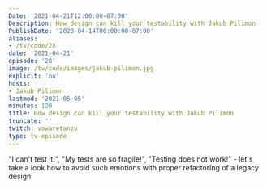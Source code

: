 ```yaml
---
Date: '2021-04-21T12:00:00-07:00'
Description: How design can kill your testability with Jakub Pilimon
PublishDate: '2020-04-14T00:00:00-07:00'
aliases:
- /tv/code/28
date: '2021-04-21'
episode: '28'
image: /tv/code/images/jakub-pilimon.jpg
explicit: 'no'
hosts:
- Jakub Pilimon
lastmod: '2021-05-05'
minutes: 120
title: How design can kill your testability with Jakub Pilimon
truncate: ''
twitch: vmwaretanzu
type: tv-episode
---
```


"I can't test it!", "My tests are so fragile!", "Testing does not work!" - let's take a look how to avoid such emotions with proper refactoring of a legacy design.